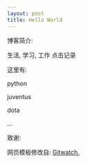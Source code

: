 ```yaml
---
layout: post
title: Hello World
---
```


博客简介:<p/>

生活, 学习, 工作 点击记录 <p/>

这里有:
<p/>

python

juventus

dota

...


致谢:<p/>
网页模板修改自: <a href="http://gitwatcher.com/blog/">Gitwatch.</a> 
